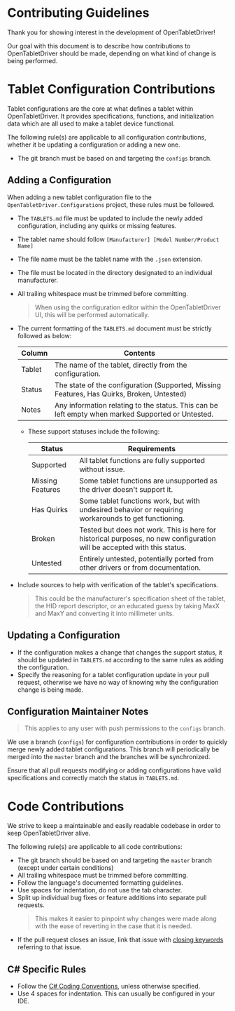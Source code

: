 # Contributing Guidelines

Thank you for showing interest in the development of OpenTabletDriver!

Our goal with this document is to describe how contributions to OpenTabletDriver should be made, depending on what kind of change is being performed.

# Tablet Configuration Contributions

Tablet configurations are the core at what defines a tablet within OpenTabletDriver.
It provides specifications, functions, and initialization data which are all used to make a tablet device functional.

The following rule(s) are applicable to all configuration contributions, whether it be updating a configuration or adding a new one.

- The git branch must be based on and targeting the `configs` branch.

## Adding a Configuration

When adding a new tablet configuration file to the `OpenTabletDriver.Configurations` project, these rules must be followed.

- The `TABLETS.md` file must be updated to include the newly added configuration, including any quirks or missing features.
- The tablet name should follow `[Manufacturer] [Model Number/Product Name]`
- The file name must be the tablet name with the `.json` extension.
- The file must be located in the directory designated to an individual manufacturer.
- All trailing whitespace must be trimmed before committing.
  > When using the configuration editor within the OpenTabletDriver UI, this will be performed automatically.
- The current formatting of the `TABLETS.md` document must be strictly followed as below:

  | Column | Contents                                                                                          |
  | ------ | ------------------------------------------------------------------------------------------------- |
  | Tablet | The name of the tablet, directly from the configuration.                                          |
  | Status | The state of the configuration (Supported, Missing Features, Has Quirks, Broken, Untested)        |
  | Notes  | Any information relating to the status. This can be left empty when marked Supported or Untested. |

  - These support statuses include the following:

    | Status           | Requirements                                                                                                            |
    | ---------------- | ----------------------------------------------------------------------------------------------------------------------- |
    | Supported        | All tablet functions are fully supported without issue.                                                                 |
    | Missing Features | Some tablet functions are unsupported as the driver doesn't support it.                                                 |
    | Has Quirks       | Some tablet functions work, but with undesired behavior or requiring workarounds to get functioning.                    |
    | Broken           | Tested but does not work. This is here for historical purposes, no new configuration will be accepted with this status. |
    | Untested         | Entirely untested, potentially ported from other drivers or from documentation.                                         |

- Include sources to help with verification of the tablet's specifications.
  > This could be the manufacturer's specification sheet of the tablet, the HID report descriptor, or an educated guess by taking MaxX and MaxY and converting it into millimeter units.

## Updating a Configuration

- If the configuration makes a change that changes the support status, it should be updated in `TABLETS.md` according to the same rules as adding the configuration.
- Specify the reasoning for a tablet configuration update in your pull request, otherwise we have no way of knowing why the configuration change is being made.

## Configuration Maintainer Notes

> This applies to any user with push permissions to the `configs` branch.

We use a branch (`configs`) for configuration contributions in order to quickly merge newly added tablet configurations.
This branch will periodically be merged into the `master` branch and the branches will be synchronized.

Ensure that all pull requests modifying or adding configurations have valid specifications and correctly match the status in `TABLETS.md`.

# Code Contributions

We strive to keep a maintainable and easily readable codebase in order to keep OpenTabletDriver alive.

The following rule(s) are applicable to all code contributions:

- The git branch should be based on and targeting the `master` branch (except under certain conditions)
- All trailing whitespace must be trimmed before committing.
- Follow the language's documented formatting guidelines.
- Use spaces for indentation, do not use the tab character.
- Split up individual bug fixes or feature additions into separate pull requests.
  > This makes it easier to pinpoint why changes were made along with the ease of reverting in the case that it is needed.
- If the pull request closes an issue, link that issue with [closing keywords](https://docs.github.com/en/issues/tracking-your-work-with-issues/linking-a-pull-request-to-an-issue#linking-a-pull-request-to-an-issue-using-a-keyword) referring to that issue.

## C# Specific Rules

- Follow the [C# Coding Conventions](https://docs.microsoft.com/en-us/dotnet/csharp/fundamentals/coding-style/coding-conventions), unless otherwise specified.
- Use 4 spaces for indentation. This can usually be configured in your IDE.